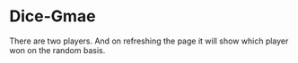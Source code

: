 # Dice-Gmae
There are two players. And on refreshing the page it will show which player won on the random basis.
